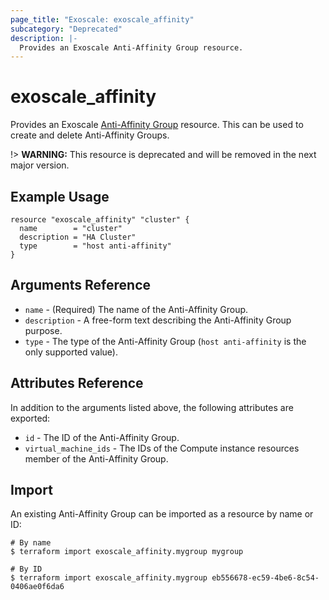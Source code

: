 ```yaml
---
page_title: "Exoscale: exoscale_affinity"
subcategory: "Deprecated"
description: |-
  Provides an Exoscale Anti-Affinity Group resource.
---
```


# exoscale\_affinity

Provides an Exoscale [Anti-Affinity Group][aag-doc] resource. This can be used to create and delete Anti-Affinity Groups.

!> **WARNING:** This resource is deprecated and will be removed in the next major version.


## Example Usage

```hcl
resource "exoscale_affinity" "cluster" {
  name        = "cluster"
  description = "HA Cluster"
  type        = "host anti-affinity"
}
```


## Arguments Reference

* `name` - (Required) The name of the Anti-Affinity Group.
* `description` - A free-form text describing the Anti-Affinity Group purpose.
* `type` - The type of the Anti-Affinity Group (`host anti-affinity` is the only supported value).


## Attributes Reference

In addition to the arguments listed above, the following attributes are exported:

* `id` - The ID of the Anti-Affinity Group.
* `virtual_machine_ids` - The IDs of the Compute instance resources member of the Anti-Affinity Group.


## Import

An existing Anti-Affinity Group can be imported as a resource by name or ID:

```console
# By name
$ terraform import exoscale_affinity.mygroup mygroup

# By ID
$ terraform import exoscale_affinity.mygroup eb556678-ec59-4be6-8c54-0406ae0f6da6
```


[aag-doc]: https://community.exoscale.com/documentation/compute/anti-affinity-groups/

